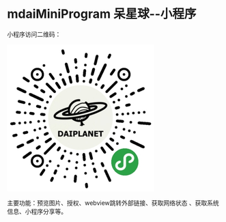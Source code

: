 # mdaiMiniProgram 呆星球--小程序

小程序访问二维码：

 ![image](https://github.com/wudan1874/mdaiMiniProgram/blob/master/project/mdaiMini/readme-img/QRcode.jpg)
 

 主要功能：预览图片、授权、webview跳转外部链接、获取网络状态 、获取系统信息、小程序分享等。

 
 
